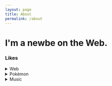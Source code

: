 ```yaml
---
layout: page
title: About
permalink: /about
---
```


# I'm a newbe on the Web.

### Likes
<details>
  <summary>Web</summary>
  Webブラウザが特に好き。<br>
  万人にとっての使いやすさの実現に興味があり、アクセシビリティやパフォーマンスといった分野への興味が強め。
</details>

<details>
  <summary>Pokémon</summary>
  一時期HSHG〜BW2時代に廃人化していた。<br>
  今はエンジョイ勢。<br>
</details>

<details>
  <summary>Music</summary>
  ポップスやメタルが好き。<br>
  特にChildren of BodomやDestrageなどの、キャッチーなフレーズが登場する曲が好き。<br>
</details>